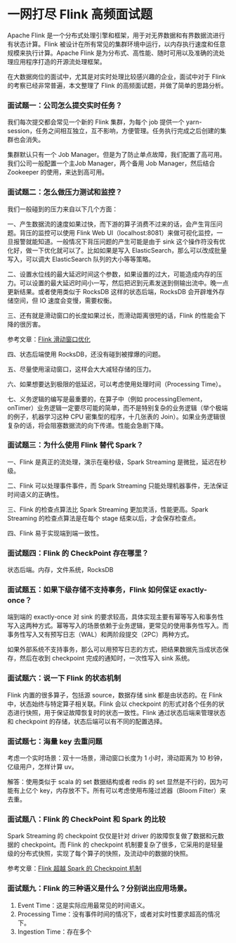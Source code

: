 # 一网打尽 Flink 高频面试题

Apache Flink 是一个分布式处理引擎和框架，用于对无界数据和有界数据流进行有状态计算。Flink 被设计在所有常见的集群环境中运行，以内存执行速度和任意规模来执行计算。Apache Flink 是为分布式、高性能、随时可用以及准确的流处理应用程序打造的开源流处理框架。

在大数据岗位的面试中，尤其是对实时处理比较感兴趣的企业，面试中对于 Flink 的考察已经非常普遍，本文整理了 Flink 的高频面试题，并做了简单的思路分析。

### 面试题一：公司怎么提交实时任务？

我们每次提交都会常见一个新的 Flink 集群，为每个 job 提供一个 yarn-session，任务之间相互独立，互不影响，方便管理。任务执行完成之后创建的集群也会消失。

集群默认只有一个 Job Manager。但是为了防止单点故障，我们配置了高可用。我们公司一般配置一个主Job Manager，两个备用 Job Manager，然后结合 Zookeeper 的使用，来达到高可用。

### 面试题二：怎么做压力测试和监控？

我们一般碰到的压力来自以下几个方面：

一、产生数据流的速度如果过快，而下游的算子消费不过来的话，会产生背压问题。背压的监控可以使用 Flink Web UI（localhost:8081）来做可视化监控，一旦报警就能知道。一般情况下背压问题的产生可能是由于 sink 这个操作符没有优化好，做一下优化就可以了。比如如果是写入 ElasticSearch，那么可以改成批量写入，可以调大 ElasticSearch 队列的大小等等策略。

二、设置水位线的最大延迟时间这个参数，如果设置的过大，可能造成内存的压力。可以设置的最大延迟时间小一写，然后把迟到元素发送到侧输出流中。晚一点更新结果。或者使用类似于 RocksDB 这样的状态后端，RocksDB 会开辟堆外存储空间，但 IO 速度会变慢，需要权衡。

三、还有就是滑动窗口的长度如果过长，而滑动距离很短的话，Flink 的性能会下降的很厉害。

参考文章：[Flink 滑动窗口优化](https://www.infoq.cn/article/sIhs_qY6HCpMQNblTI9M)

四、状态后端使用 RocksDB，还没有碰到被撑爆的问题。

五、尽量使用滚动窗口，这样会大大减轻存储的压力。

六、如果想要达到极限的低延迟，可以考虑使用处理时间（Processing Time）。

七、义务逻辑的编写是最重要的，在算子中（例如 processingElement，onTimer）业务逻辑一定要尽可能的简单，而不是特别复杂的业务逻辑（举个极端的例子，机器学习这种 CPU 密集型的程序，十几张表的 Join）。如果业务逻辑很复杂的话，将会阻塞数据流的向下传递。性能会急剧下降。

### 面试题三：为什么使用 Flink 替代 Spark？

一、Flink 是真正的流处理，演示在毫秒级，Spark Streaming 是微批，延迟在秒级。

二、Flink 可以处理事件事件，而 Spark Streaming 只能处理机器事件，无法保证时间语义的正确性。

三、Flink 的检查点算法比 Spark Streaming 更加灵活，性能更高。Spark Streaming 的检查点算法是在每个 stage 结束以后，才会保存检查点。

四、Flink 易于实现端到端一致性。

### 面试题四：Flink 的 CheckPoint 存在哪里？

状态后端。内存，文件系统，RocksDB

### 面试题五：如果下级存储不支持事务，Flink 如何保证 exactly-once？

端到端的 exactly-once 对 sink 的要求较高，具体实现主要有幂等写入和事务性写入这两种方式。幂等写入的场景依赖于业务逻辑，更常见的使用事务性写入。而事务性写入又有预写日志（WAL）和两阶段提交（2PC）两种方式。

如果外部系统不支持事务，那么可以用预写日志的方式，把结果数据先当成状态保存，然后在收到 checkpoint 完成的通知时，一次性写入 sink 系统。

### 面试题六：说一下 Flink 的状态机制

Flink 内置的很多算子，包括源 source，数据存储 sink 都是由状态的。在 Flink 中，状态始终与特定算子相关联。Flink 会以 checkpoint 的形式对各个任务的状态进行快照，用于保证故障恢复时的状态一致性。Flink 通过状态后端来管理状态和 checkpoint 的存储，状态后端可以有不同的配置选择。

### 面试题七：海量 key 去重问题

考虑一个实时场景：双十一场景，滑动窗口长度为 1 小时，滑动距离为 10 秒钟，亿级用户，怎样计算 uv。

解答：使用类似于 scala 的 set 数据结构或者 redis 的 set 显然是不行的，因为可能有上亿个 key，内存放不下。所有可以考虑使用布隆过滤器（Bloom Filter）来去重。

### 面试题八：Flink 的 CheckPoint 和 Spark 的比较

Spark Streaming 的 checkpoint 仅仅是针对 driver 的故障恢复做了数据和元数据的 checkpoint。而 Flink 的 checkpoint 机制要复杂了很多，它采用的是轻量级的分布式快照，实现了每个算子的快照，及流动中的数据的快照。

参考文章：[Flink 超越 Spark 的 Checkpoint 机制](https://cloud.tencent.com/developer/article/1189624)

### 面试题九：Flink 的三种语义是什么？分别说出应用场景。

1. Event Time：这是实际应用最常见的时间语义。
2. Processing Time：没有事件时间的情况下，或者对实时性要求超高的情况下。
3. Ingestion Time：存在多个